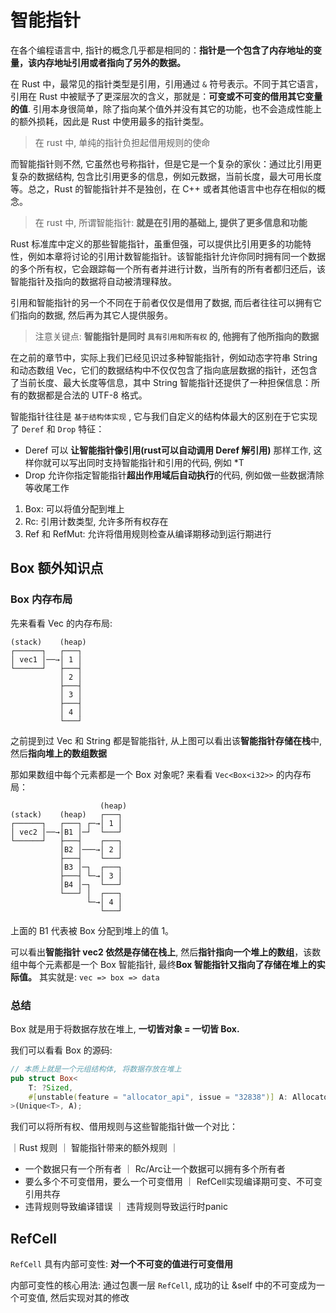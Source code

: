 # 智能指针
在各个编程语言中, 指针的概念几乎都是相同的：**指针是一个包含了内存地址的变量，该内存地址引用或者指向了另外的数据。**

在 Rust 中，最常见的指针类型是引用，引用通过 `&` 符号表示。不同于其它语言，引用在 Rust 中被赋予了更深层次的含义，那就是：**可变或不可变的借用其它变量的值**. 引用本身很简单，除了指向某个值外并没有其它的功能，也不会造成性能上的额外损耗，因此是 Rust 中使用最多的指针类型。

> 在 rust 中, 单纯的指针负担起借用规则的使命

而智能指针则不然, 它虽然也号称指针，但是它是一个复杂的家伙：通过比引用更复杂的数据结构, 包含比引用更多的信息，例如元数据，当前长度，最大可用长度等。总之，Rust 的智能指针并不是独创，在 C++ 或者其他语言中也存在相似的概念。

> 在 rust 中, 所谓智能指针: **就是在引用的基础上, 提供了更多信息和功能**

Rust 标准库中定义的那些智能指针，虽重但强，可以提供比引用更多的功能特性，例如本章将讨论的引用计数智能指针。该智能指针允许你同时拥有同一个数据的多个所有权，它会跟踪每一个所有者并进行计数，当所有的所有者都归还后，该智能指针及指向的数据将自动被清理释放。

引用和智能指针的另一个不同在于前者仅仅是借用了数据, 而后者往往可以拥有它们指向的数据, 然后再为其它人提供服务。

> 注意关键点: **智能指针是同时 `具有引用和所有权` 的, 他拥有了他所指向的数据**

在之前的章节中，实际上我们已经见识过多种智能指针，例如动态字符串 String 和动态数组 Vec，它们的数据结构中不仅仅包含了指向底层数据的指针，还包含了当前长度、最大长度等信息，其中 String 智能指针还提供了一种担保信息：所有的数据都是合法的 UTF-8 格式。

智能指针往往是 `基于结构体实现` , 它与我们自定义的结构体最大的区别在于它实现了 `Deref` 和 `Drop` 特征：

* Deref 可以 **让智能指针像引用(rust可以自动调用 Deref 解引用)** 那样工作, 这样你就可以写出同时支持智能指针和引用的代码, 例如 *T
* Drop 允许你指定智能指针**超出作用域后自动执行**的代码, 例如做一些数据清除等收尾工作


1. Box<T>: 可以将值分配到堆上
2. Rc<T>: 引用计数类型, 允许多所有权存在
3. Ref<T> 和 RefMut<T>: 允许将借用规则检查从编译期移动到运行期进行


## Box 额外知识点

### Box 内存布局

先来看看 Vec<i32> 的内存布局:

```
(stack)    (heap)
┌──────┐   ┌───┐
│ vec1 │──→│ 1 │
└──────┘   ├───┤
           │ 2 │
           ├───┤
           │ 3 │
           ├───┤
           │ 4 │
           └───┘

```

之前提到过 Vec 和 String 都是智能指针, 从上图可以看出该**智能指针存储在栈**中, 然后**指向堆上的数组数据**

那如果数组中每个元素都是一个 Box 对象呢? 来看看 `Vec<Box<i32>>` 的内存布局：

```
                    (heap)
(stack)    (heap)   ┌───┐
┌──────┐   ┌───┐ ┌─→│ 1 │
│ vec2 │──→│B1 │─┘  └───┘
└──────┘   ├───┤    ┌───┐
           │B2 │───→│ 2 │
           ├───┤    └───┘
           │B3 │─┐  ┌───┐
           ├───┤ └─→│ 3 │
           │B4 │─┐  └───┘
           └───┘ │  ┌───┐
                 └─→│ 4 │
                    └───┘

```
上面的 B1 代表被 Box 分配到堆上的值 1。

可以看出**智能指针 vec2 依然是存储在栈上**, 然后**指针指向一个堆上的数组**，该数组中每个元素都是一个 Box 智能指针, 最终**Box 智能指针又指向了存储在堆上的实际值。** 其实就是: `vec => box => data`

### 总结

Box 就是用于将数据存放在堆上, **一切皆对象 = 一切皆 Box.**

我们可以看看 Box 的源码:

```rust
// 本质上就是一个元组结构体, 将数据存放在堆上
pub struct Box<
    T: ?Sized,
    #[unstable(feature = "allocator_api", issue = "32838")] A: Allocator = Global,
>(Unique<T>, A);
```

我们可以将所有权、借用规则与这些智能指针做一个对比：

｜Rust 规则	 ｜ 智能指针带来的额外规则 ｜

* 一个数据只有一个所有者 ｜ Rc/Arc让一个数据可以拥有多个所有者
* 要么多个不可变借用，要么一个可变借用 ｜ RefCell实现编译期可变、不可变引用共存
* 违背规则导致编译错误 ｜ 违背规则导致运行时panic

## RefCell

`RefCell` 具有内部可变性: **对一个不可变的值进行可变借用**

内部可变性的核心用法: 通过包裹一层 `RefCell`, 成功的让 &self 中的不可变成为一个可变值, 然后实现对其的修改